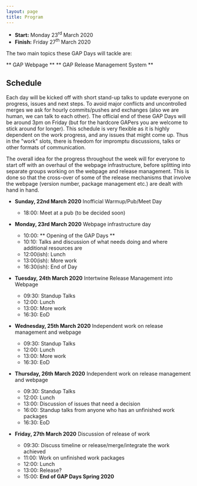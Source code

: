 ```yaml
---
layout: page
title: Program
---
```


* __Start:__ Monday 23<sup>rd</sup> March 2020
* __Finish:__ Friday 27<sup>th</sup> March 2020

The two main topics these GAP Days will tackle are:

** GAP Webpage **
** GAP Release Management System **

<!-- Please note the resources that need to be obtained **BEFORE** the workshop [in this HACKMD note]( ). 
This note will also be updated as the workshop nears with more information and details about the various work packages.
-->

## Schedule
Each day will be kicked off with short stand-up talks to update everyone on progress, issues and next steps.
To avoid major conflicts and uncontrolled merges we ask for hourly commits/pushes and exchanges (also we are human, we can talk to each other).
The official end of these GAP Days will be around 3pm on Friday (but for the hardcore GAPers you are welcome to stick around for longer). 
This schedule is very flexible as it is highly dependent on the work progress, and any issues that might come up. 
Thus in the "work" slots, there is freedom for impromptu discussions, talks or other formats of communication.

The overall idea for the progress throughout the week will for everyone to start off with an overhaul of the webpage infrastructure, before splitting into separate groups working on the webpage and release management. 
This is done so that the cross-over of some of the release mechanisms that involve the webpage (version number, package management etc.) are dealt with hand in hand.

- **Sunday, 22nd March 2020** Inofficial Warmup/Pub/Meet Day
  - 18:00: Meet at a pub (to be decided soon)

- **Monday, 23rd March 2020** Webpage infrastructure day
  - 10:00: ** Opening of the GAP Days **
  - 10:10: Talks and discussion of what needs doing and where additional resources are
  - 12:00(ish): Lunch
  - 13:00(ish): More work
  - 16:30(ish): End of Day

- **Tuesday, 24th March 2020** Intertwine Release Management into Webpage
  - 09:30: Standup Talks
  - 12:00: Lunch
  - 13:00: More work
  - 16:30: EoD

- **Wednesday, 25th March 2020** Independent work on release management and webpage
  - 09:30: Standup Talks
  - 12:00: Lunch
  - 13:00: More work
  - 16:30: EoD

- **Thursday, 26th March 2020** Independent work on release management and webpage
  - 09:30: Standup Talks
  - 12:00: Lunch
  - 13:00: Discussion of issues that need a decision
  - 16:00: Standup talks from anyone who has an unfinished work packages
  - 16:30: EoD

- **Friday, 27th March 2020** Discussion of release of work
  - 09:30: Discuss timeline or release/merge/integrate the work achieved
  - 11:00: Work on unfinished work packages
  - 12:00: Lunch
  - 13:00: Release?
  - 15:00: **End of GAP Days Spring 2020**